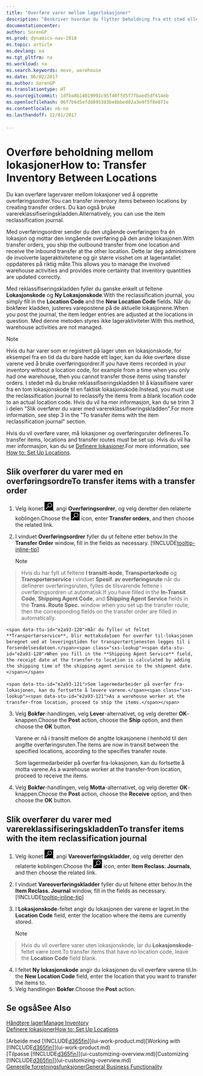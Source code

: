 ```yaml
---
title: "Overføre varer mellom lagerlokasjoner"
description: "Beskriver hvordan du flytter beholdning fra ett sted eller lager til et annet, enten med reklassifiseringskladden eller overføringsordrer."
documentationcenter: 
author: SorenGP
ms.prod: dynamics-nav-2018
ms.topic: article
ms.devlang: na
ms.tgt_pltfrm: na
ms.workload: na
ms.search.keywords: move, warehouse
ms.date: 06/02/2017
ms.author: SorenGP
ms.translationtype: HT
ms.sourcegitcommit: 1dfba8b14019991c95f40ffd5f7fbaed5df414eb
ms.openlocfilehash: 06f7b6d5efdd895383be8bbed82a3e9f5f8e071e
ms.contentlocale: nb-no
ms.lasthandoff: 12/01/2017

---
```

# <a name="how-to-transfer-inventory-between-locations"></a><span data-ttu-id="e2a93-103">Overføre beholdning mellom lokasjoner</span><span class="sxs-lookup"><span data-stu-id="e2a93-103">How to: Transfer Inventory Between Locations</span></span>
<span data-ttu-id="e2a93-104">Du kan overføre lagervarer mellom lokasjoner ved å opprette overføringsordrer.</span><span class="sxs-lookup"><span data-stu-id="e2a93-104">You can transfer inventory items between locations by creating transfer orders.</span></span> <span data-ttu-id="e2a93-105">Du kan også bruke varereklassifiseringskladden.</span><span class="sxs-lookup"><span data-stu-id="e2a93-105">Alternatively, you can use the item reclassification journal.</span></span>

<span data-ttu-id="e2a93-106">Med overføringsordrer sender du den utgående overføringen fra én lokasjon og mottar den inngående overføring på den andre lokasjonen.</span><span class="sxs-lookup"><span data-stu-id="e2a93-106">With transfer orders, you ship the outbound transfer from one location and receive the inbound transfer at the other location.</span></span> <span data-ttu-id="e2a93-107">Dette lar deg administrere de involverte lageraktivitetene og gir større visshet om at lagerantallet oppdateres på riktig måte.</span><span class="sxs-lookup"><span data-stu-id="e2a93-107">This allows you to manage the involved warehouse activities and provides more certainty that inventory quantities are updated correctly.</span></span>

<span data-ttu-id="e2a93-108">Med reklassifiseringskladden fyller du ganske enkelt ut feltene **Lokasjonskode** og **Ny Lokasjonskode**.</span><span class="sxs-lookup"><span data-stu-id="e2a93-108">With the reclassification journal, you simply fill in the **Location Code** and the **New Location Code** fields.</span></span> <span data-ttu-id="e2a93-109">Når du bokfører kladden, justeres varepostene på de aktuelle lokasjonene.</span><span class="sxs-lookup"><span data-stu-id="e2a93-109">When you post the journal, the item ledger entries are adjusted at the locations in question.</span></span> <span data-ttu-id="e2a93-110">Med denne metoden styres ikke lageraktiviteter.</span><span class="sxs-lookup"><span data-stu-id="e2a93-110">With this method, warehouse activities are not managed.</span></span>

> [!NOTE]  
>   <span data-ttu-id="e2a93-111">Hvis du har varer som er registrert på lager uten en lokasjonskode, for eksempel fra en tid da du bare hadde ett lager, kan du ikke overføre disse varene ved å bruke overføringsordrer.</span><span class="sxs-lookup"><span data-stu-id="e2a93-111">If you have items recorded in your inventory without a location code, for example from a time when you only had one warehouse, then you cannot transfer those items using transfer orders.</span></span> <span data-ttu-id="e2a93-112">I stedet må du bruke reklassifiseringskladden til å klassifisere varer fra en tom lokasjonskode til en faktisk lokasjonskode.</span><span class="sxs-lookup"><span data-stu-id="e2a93-112">Instead, you must use the reclassification journal to reclassify the items from a blank location code to an actual location code.</span></span>  <span data-ttu-id="e2a93-113">Hvis du vil ha mer informasjon, kan du se trinn 3 i delen "Slik overfører du varer med varereklassifiseringskladden".</span><span class="sxs-lookup"><span data-stu-id="e2a93-113">For more information, see step 3 in the "To transfer items with the item reclassification journal" section.</span></span>

<span data-ttu-id="e2a93-114">Hvis du vil overføre varer, må lokasjoner og overføringsruter defineres.</span><span class="sxs-lookup"><span data-stu-id="e2a93-114">To transfer items, locations and transfer routes must be set up.</span></span> <span data-ttu-id="e2a93-115">Hvis du vil ha mer informasjon, kan du se [Definere lokasjoner](inventory-how-setup-locations.md).</span><span class="sxs-lookup"><span data-stu-id="e2a93-115">For more information, see [How to: Set Up Locations](inventory-how-setup-locations.md).</span></span>

## <a name="to-transfer-items-with-a-transfer-order"></a><span data-ttu-id="e2a93-116">Slik overfører du varer med en overføringsordre</span><span class="sxs-lookup"><span data-stu-id="e2a93-116">To transfer items with a transfer order</span></span>
1. <span data-ttu-id="e2a93-117">Velg ikonet ![Søk etter side eller rapport](media/ui-search/search_small.png "Søk etter side eller rapport"), angi **Overføringsordrer**, og velg deretter den relaterte koblingen.</span><span class="sxs-lookup"><span data-stu-id="e2a93-117">Choose the ![Search for Page or Report](media/ui-search/search_small.png "Search for Page or Report icon") icon, enter **Transfer orders**, and then choose the related link.</span></span>
2. <span data-ttu-id="e2a93-118">I vinduet **Overføringsordrer** fyller du ut feltene etter behov.</span><span class="sxs-lookup"><span data-stu-id="e2a93-118">In the **Transfer Order** window, fill in the fields as necessary.</span></span> [!INCLUDE[tooltip-inline-tip](includes/tooltip-inline-tip_md.md)]

    > [!NOTE]  
>   <span data-ttu-id="e2a93-119">Hvis du har fylt ut feltene **I transitt-kode**, **Transportørkode** og **Transportørservice** i vinduet **Spesif. av overføringsrute** når du definerer overføringsruten, fylles de tilsvarende feltene i overføringsordren ut automatisk.</span><span class="sxs-lookup"><span data-stu-id="e2a93-119">If you have filled in the **In-Transit Code**, **Shipping Agent Code**, and **Shipping Agent Service** fields in the **Trans. Route Spec.** window when you set up the transfer route, then the corresponding fields on the transfer order are filled in automatically.</span></span>

    <span data-ttu-id="e2a93-120">Når du fyller ut feltet **Transportørservice**, blir mottaksdatoen for overfør til-lokasjonen beregnet ved at leveringstiden for transportørtjenesten legges til i forsendelsesdatoen.</span><span class="sxs-lookup"><span data-stu-id="e2a93-120">When you fill in the **Shipping Agent Service** field, the receipt date at the transfer-to location is calculated by adding the shipping time of the shipping agent service to the shipment date.</span></span>

    <span data-ttu-id="e2a93-121">Som lagermedarbeider på overfør fra-lokasjonen, kan du fortsette å levere varene.</span><span class="sxs-lookup"><span data-stu-id="e2a93-121">As a warehouse worker at the transfer-from location, proceed to ship the items.</span></span>
3. <span data-ttu-id="e2a93-122">Velg **Bokfør**-handlingen, velg **Lever**-alternativet, og velg deretter **OK**-knappen.</span><span class="sxs-lookup"><span data-stu-id="e2a93-122">Choose the **Post** action, choose the **Ship** option, and then choose the **OK** button.</span></span>

    <span data-ttu-id="e2a93-123">Varene er nå i transitt mellom de angitte lokasjonene i henhold til den angitte overføringsruten.</span><span class="sxs-lookup"><span data-stu-id="e2a93-123">The items are now in transit between the specified locations, according to the specifies transfer route.</span></span>

    <span data-ttu-id="e2a93-124">Som lagermedarbeider på overfør fra-lokasjonen, kan du fortsette å motta varene.</span><span class="sxs-lookup"><span data-stu-id="e2a93-124">As a warehouse worker at the transfer-from location, proceed to receive the items.</span></span>
4. <span data-ttu-id="e2a93-125">Velg **Bokfør**-handlingen, velg **Motta**-alternativet, og velg deretter **OK**-knappen.</span><span class="sxs-lookup"><span data-stu-id="e2a93-125">Choose the **Post** action, choose the **Receive** option, and then choose the **OK** button.</span></span>

## <a name="to-transfer-items-with-the-item-reclassification-journal"></a><span data-ttu-id="e2a93-126">Slik overfører du varer med varereklassifiseringskladden</span><span class="sxs-lookup"><span data-stu-id="e2a93-126">To transfer items with the item reclassification journal</span></span>
1. <span data-ttu-id="e2a93-127">Velg ikonet ![Søk etter side eller rapport](media/ui-search/search_small.png "Søk etter side eller rapport"), angi **Vareoverføringskladder**, og velg deretter den relaterte koblingen.</span><span class="sxs-lookup"><span data-stu-id="e2a93-127">Choose the ![Search for Page or Report](media/ui-search/search_small.png "Search for Page or Report icon") icon, enter **Item Reclass. Journals**, and then choose the related link.</span></span>
2. <span data-ttu-id="e2a93-128">I vinduet **Vareoverføringskladder** fyller du ut feltene etter behov.</span><span class="sxs-lookup"><span data-stu-id="e2a93-128">In the **Item Reclass. Journal** window, fill in the fields as necessary.</span></span> [!INCLUDE[tooltip-inline-tip](includes/tooltip-inline-tip_md.md)]
3. <span data-ttu-id="e2a93-129">I **Lokasjonskode**-feltet angir du lokasjonen der varene er lagret.</span><span class="sxs-lookup"><span data-stu-id="e2a93-129">In the **Location Code** field, enter the location where the items are currently stored.</span></span>

    > [!NOTE]  
>   <span data-ttu-id="e2a93-130">Hvis du vil overføre varer uten lokasjonskode, lar du **Lokasjonskode**-feltet være tomt.</span><span class="sxs-lookup"><span data-stu-id="e2a93-130">To transfer items that have no location code, leave the **Location Code** field blank.</span></span>
4. <span data-ttu-id="e2a93-131">I feltet **Ny lokasjonskode** angir du lokasjonen du vil overføre varene til.</span><span class="sxs-lookup"><span data-stu-id="e2a93-131">In the **New Location Code** field, enter the location that you want to transfer the items to.</span></span>
5. <span data-ttu-id="e2a93-132">Velg handlingen **Bokfør**.</span><span class="sxs-lookup"><span data-stu-id="e2a93-132">Choose the **Post** action.</span></span>

## <a name="see-also"></a><span data-ttu-id="e2a93-133">Se også</span><span class="sxs-lookup"><span data-stu-id="e2a93-133">See Also</span></span>
[<span data-ttu-id="e2a93-134">Håndtere lager</span><span class="sxs-lookup"><span data-stu-id="e2a93-134">Manage Inventory</span></span>](inventory-manage-inventory.md)  
[<span data-ttu-id="e2a93-135">Definere lokasjoner</span><span class="sxs-lookup"><span data-stu-id="e2a93-135">How to: Set Up Locations</span></span>](inventory-how-setup-locations.md)  

<span data-ttu-id="e2a93-136">[Arbeide med [!INCLUDE[d365fin](includes/d365fin_md.md)]](ui-work-product.md)</span><span class="sxs-lookup"><span data-stu-id="e2a93-136">[Working with [!INCLUDE[d365fin](includes/d365fin_md.md)]](ui-work-product.md)</span></span>  
<span data-ttu-id="e2a93-137">[Tilpasse [!INCLUDE[d365fin](includes/d365fin_md.md)]](ui-customizing-overview.md)</span><span class="sxs-lookup"><span data-stu-id="e2a93-137">[Customizing [!INCLUDE[d365fin](includes/d365fin_md.md)]](ui-customizing-overview.md)</span></span>  
[<span data-ttu-id="e2a93-138">Generelle forretningsfunksjoner</span><span class="sxs-lookup"><span data-stu-id="e2a93-138">General Business Functionality</span></span>](ui-across-business-areas.md)

##

